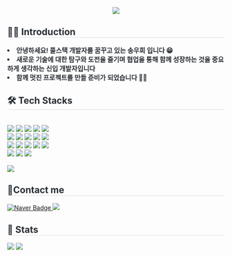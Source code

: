 <div align= "center">
    <img src="https://capsule-render.vercel.app/api?type=rect&color=f9d7e6&height=180&text=WOOHEE'S%20GITHUB&animation=twinkling&fontColor=000000&fontSize=50" />
    </div>
    <div style="text-align: left;"> 
    <h2 style="border-bottom: 1px solid #d8dee4; color: #282d33;"> 👋🏻 Introduction  </h2>  
    <div style="font-weight: 700; font-size: 15px; text-align: left; color: #282d33;"> <li> 안녕하세요! 풀스택 개발자를 꿈꾸고 있는 송우희 입니다 😁</li><li> 새로운 기술에 대한 탐구와 도전을 즐기며 협업을 통해 함께 성장하는 것을 중요하게 생각하는 신입 개발자입니다</li><li> 함께 멋진 프로젝트를 만들 준비가 되었습니다 🤘🏻 </div> 
    </div>
    <div style="text-align: left;">
    <h2 style="border-bottom: 1px solid #d8dee4; color: #282d33;"> 🛠️ Tech Stacks </h2> <br> 
    <div style="margin: ; text-align: left;" "text-align: left;"> <img src="https://img.shields.io/badge/Java-007396?style=for-the-badge&logo=Java&logoColor=white">
          <img src="https://img.shields.io/badge/Javascript-F7DF1E?style=for-the-badge&logo=Javascript&logoColor=white">
          <img src="https://img.shields.io/badge/Spring Boot-6DB33F?style=for-the-badge&logo=Spring Boot&logoColor=white">
          <img src="https://img.shields.io/badge/HTML5-E34F26?style=for-the-badge&logo=HTML5&logoColor=white">
          <img src="https://img.shields.io/badge/CSS3-1572B6?style=for-the-badge&logo=CSS3&logoColor=white">
          <br/><img src="https://img.shields.io/badge/React-61DAFB?style=for-the-badge&logo=React&logoColor=white">
          <img src="https://img.shields.io/badge/jQuery-0769AD?style=for-the-badge&logo=jQuery&logoColor=white">
          <img src="https://img.shields.io/badge/Python-3776AB?style=for-the-badge&logo=Python&logoColor=white">
          <img src="https://img.shields.io/badge/Flask-000000?style=for-the-badge&logo=Flask&logoColor=white">
          <img src="https://img.shields.io/badge/MySQL-4479A1?style=for-the-badge&logo=MySQL&logoColor=white">
          <br/><img src="https://img.shields.io/badge/Oracle-F80000?style=for-the-badge&logo=Oracle&logoColor=white">
          <img src="https://img.shields.io/badge/Amazon AWS-232F3E?style=for-the-badge&logo=Amazon AWS&logoColor=white">
          <img src="https://img.shields.io/badge/Figma-F24E1E?style=for-the-badge&logo=Figma&logoColor=white">
          <img src="https://img.shields.io/badge/Firebase-FFCA28?style=for-the-badge&logo=Firebase&logoColor=white">
          <img src="https://img.shields.io/badge/StyledComponents-DB7093?style=for-the-badge&logo=StyledComponents&logoColor=white">
          <br/><img src="https://img.shields.io/badge/Git-F05032?style=for-the-badge&logo=Git&logoColor=white">
          <img src="https://img.shields.io/badge/Github-181717?style=for-the-badge&logo=Github&logoColor=white">
          <img src="https://img.shields.io/badge/Notion-000000?style=for-the-badge&logo=Notion&logoColor=white">
          </div> <br/>
                <img src="https://github-readme-stats.vercel.app/api/top-langs/?username=songwoohee&layout=compact&bg_color=180,000000,&title_color=000000&text_color=000000"
          /> 
    </div>
    <div style="text-align: left;">
    <h2 style="border-bottom: 1px solid #d8dee4; color: #282d33;"> 📱Contact me </h2>
        <a href="mailto:songwoohee@naver.com">
  <img src="https://img.shields.io/badge/Naver-03C75A?style=flat-square&logo=Naver&logoColor=white&link=mailto:songwoohee@naver.com" alt="Naver Badge">
        </a>     <a style="text-align: left;"> <a href=https://woohee92.notion.site/3528ef7989904af18ce272160c2bbfe1?pvs=4> <img src="https://img.shields.io/badge/Notion-000000?style=for-the-badge&logo=Notion&logoColor=white&link=https://woohee92.notion.site/3528ef7989904af18ce272160c2bbfe1?pvs=4"> </a>
          </a> 
    <div style="text-align: left;">  </div> 
    </div>
    <div style="text-align: left;"> 
    <h2 style="border-bottom: 1px solid #d8dee4; color: #282d33;"> 🏅 Stats </h2> <div style="text-align: left;">  
        <img src="https://github-readme-stats.vercel.app/api?username=songwoohee&show_icons=true&theme=radical"/> 
<!--         <img src="https://github-readme-stats.vercel.app/api?username=songwoohee&show_icons=true&theme=transparent" />  -->
        <img src="https://github-profile-summary-cards.vercel.app/api/cards/profile-details?username=songwoohee&theme=vue" /> </div> 
    </div>
    
